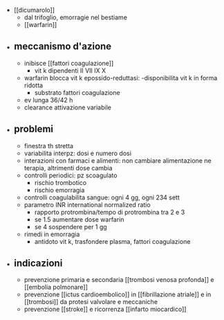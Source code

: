 - [[dicumarolo]]
	- dal trifoglio, emorragie nel bestiame
	- [[warfarin]]
- ## meccanismo d'azione
	- inibisce [[fattori coagulazione]]
		- vit k dipendenti II VII IX X
	- warfarin blocca vit k epossido-reduttasi: -disponibilita vit k in forma ridotta
		- substrato fattori coagulazione
	- ev lunga 36/42 h
	- clearance attivazione variabile
- ## problemi
	- finestra th stretta
	- variabilita interpz: dosi e numero dosi
	- interazioni con farmaci e alimenti: non cambiare alimentazione ne terapia, altrimenti dose cambia
	- controlli periodici: pz scoagulato
		- rischio trombotico
		- rischio emorragia
	- controlli coagulabilita sangue: ogni 4 gg, ogni 234 sett
	- parametro INR international normalized ratio
		- rapporto protrombina/tempo di protrombina tra 2 e 3
		- se 1.5 aumentare dose warfarin
		- se 4 sospendere per 1 gg
	- rimedi in emorragia
		- antidoto vit k, trasfondere plasma, fattori coagulazione
- ## indicazioni
	- prevenzione primaria e secondaria [[trombosi venosa profonda]] e [[embolia polmonare]]
	- prevenzione [[ictus cardioembolico]] in [[fibrillazione atriale]] e in [[trombosi]] da protesi valvolare e meccaniche
	- prevenzione [[stroke]] e ricorrenza [[infarto miocardico]]
